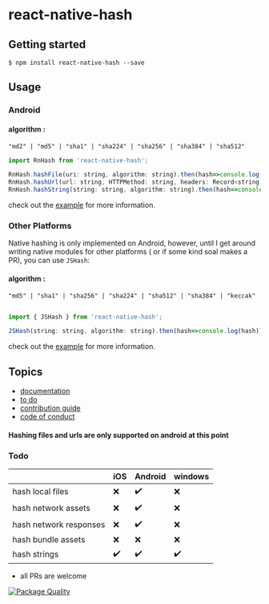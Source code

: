 # react-native-hash

## Getting started

`$ npm install react-native-hash --save`

## Usage

### Android

#### algorithm : 
`"md2" | "md5" | "sha1" | "sha224" | "sha256" | "sha384" | "sha512"`

```javascript
import RnHash from 'react-native-hash';

RnHash.hashFile(uri: string, algorithm: string).then(hash=>console.log(hash)).catch(e=>console.log(e));
RnHash.hashUrl(url: string, HTTPMethod: string, headers: Record<string, string>, algorithm: string).then(hash=>console.log(hash)).catch(e=>console.log(e));
RnHash.hashString(string: string, algorithm: string).then(hash=>console.log(hash)).catch(e=>console.log(e));
```
check out the [example](https://github.com/Drazail/react-native-hash/blob/6548c12f61d968aa4c647a1c98f06ca31e591381/example/App.js#L47-L54) for more information.

### Other Platforms

Native hashing is only implemented on Android, however, until I get around writing native modules for other platforms ( or if some kind soal makes a PR), you can use `JSHash`:

#### algorithm : 

`"md5" | "sha1" | "sha256" | "sha224" | "sha512" | "sha384" | "keccak"`

```javascript

import { JSHash } from 'react-native-hash';

JSHash(string: string, algorithm: string).then(hash=>console.log(hash)).catch(e=>console.log(e));
```
check out the [example](https://github.com/Drazail/react-native-hash/blob/f992bdb09b1df5652a3b1590ca6e903a077ad4e6/example/App.js#L88-L90) for more information.


## Topics

* [documentation](https://github.com/Drazail/react-native-hash/wiki/Documentation)
* [to do](https://github.com/Drazail/react-native-hash/wiki/To-Do)
* [contribution guide](https://github.com/Drazail/react-native-hash/wiki/Contribution-Guide)
* [code of conduct](https://github.com/Drazail/react-native-hash/wiki/Code-of-Conduct)


#### Hashing files and urls are only supported on android at this point

### Todo
|  |iOS |Android|windows|
|--|----|-------|-------|
|hash local files|:x:|:heavy_check_mark: |:x:|
|hash network assets|:x:|:heavy_check_mark: |:x:|
|hash network responses|:x:|:heavy_check_mark:|:x:|
|hash bundle assets|:x:|:x:|:x:|
|hash strings|:heavy_check_mark:|:heavy_check_mark:|:heavy_check_mark:|


* all PRs are welcome

[![Package Quality](https://npm.packagequality.com/badge/react-native-hash.png)](https://packagequality.com/#?package=react-native-hash)
